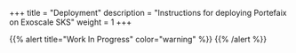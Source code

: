 +++
title = "Deployment"
description = "Instructions for deploying Portefaix on Exoscale SKS"
weight = 1
+++

{{% alert title="Work In Progress" color="warning" %}}
{{% /alert %}}
